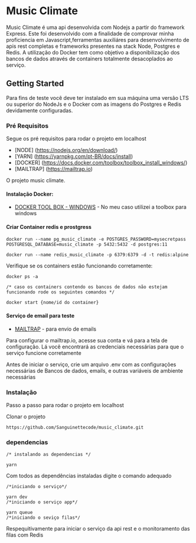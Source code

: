 # Music Climate

Music Climate é uma api desenvolvida com Nodejs a partir do framework Express.
Este foi desenvolvido com a finalidade de comprovar minha proficiencia em Javascript,ferramentas auxiliáres para desenvolvimento de apis rest completas e frameworks presentes na stack Node, Postgres e Redis.
A utilização do Docker tem como objetivo a disponibilização dos bancos de dados através de containers totalmente desacoplados ao serviço.

## Getting Started

Para fins de teste você deve ter instalado em sua máquina uma versão LTS ou superior do NodeJs e o Docker com as imagens do Postgres e Redis devidamente configuradas.

### Pré Requisitos

Segue os pré requisitos para rodar o projeto em localhost

* [NODE] (https://nodejs.org/en/download/)
* [YARN] (https://yarnpkg.com/pt-BR/docs/install)
* [DOCKER] (https://docs.docker.com/toolbox/toolbox_install_windows/)
* [MAILTRAP] (https://mailtrap.io)


O projeto music climate.

#### Instalação Docker:
* [DOCKER TOOL BOX - WINDOWS](https://docs.docker.com/toolbox/toolbox_install_windows/) - No meu caso utilizei a toolbox para windows

#### Criar Container redis e prostgress

```
docker run --name pg_music_climate -e POSTGRES_PASSWORD=mysecretpass POSTGRESQL_DATABASE=music_climate -p 5432:5432 -d postgres:11

docker run --name redis_music_climate -p 6379:6379 -d -t redis:alpine

```
Verifique se os containers estão funcionando corretamente:
```
docker ps -a

/* caso os containers contendo os bancos de dados não estejam funcionando rode os seguintes comandos */

docker start {nome/id do container}

```
#### Serviço de email para teste

* [MAILTRAP](https://mailtrap.io) - para envio de emails

Para configurar o mailtrap.io, acesse sua conta e vá para a tela de configuração.
Lá você encontrará as credenciais necessárias para que o serviço funcione corretamente


Antes de iniciar o serviço, crie um arquivo .env com as configurações necessárias de Bancos de dados, emails, e outras variáveis de ambiente necessárias


### Instalação

Passo a passo para rodar o projeto em localhost

Clonar o projeto

```
https://github.com/Sanguinettecode/music_climate.git
```

### dependencias
```
/* instalando as dependencias */

yarn
```

Com todos as dependências instaladas digite o comando adequado

```
/*iniciando o serviço*/

yarn dev
/*iniciando o serviço app*/

yarn queue
/*iniciando o seviço filas*/

```

Respequitivamente para iniciar o serviço da api rest e o monitoramento das filas com Redis


